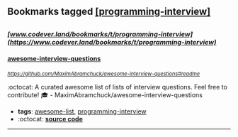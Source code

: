 ## Bookmarks tagged [[programming-interview]](https://www.codever.land/search?q=[programming-interview])

_<sup><sup>[www.codever.land/bookmarks/t/programming-interview](https://www.codever.land/bookmarks/t/programming-interview)</sup></sup>_
---
#### [awesome-interview-questions](https://github.com/MaximAbramchuck/awesome-interview-questions#readme)
_<sup>https://github.com/MaximAbramchuck/awesome-interview-questions#readme</sup>_

:octocat: A curated awesome list of lists of interview questions. Feel free to contribute! :mortar_board:  - MaximAbramchuck/awesome-interview-questions
* **tags**: [awesome-list](../tagged/awesome-list.md), [programming-interview](../tagged/programming-interview.md)
* :octocat: **[source code](https://github.com/MaximAbramchuck/awesome-interview-questions#readme)**
---
